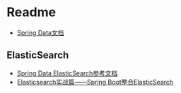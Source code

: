 # Readme

- [Spring Data文档](https://docs.spring.io/spring-data/)

## ElasticSearch

- [Spring Data ElasticSearch参考文档](https://docs.spring.io/spring-data/elasticsearch/docs/4.2.0/reference/html/#reference)
- [Elasticsearch实战篇——Spring Boot整合ElasticSearch](https://segmentfault.com/a/1190000018625101)